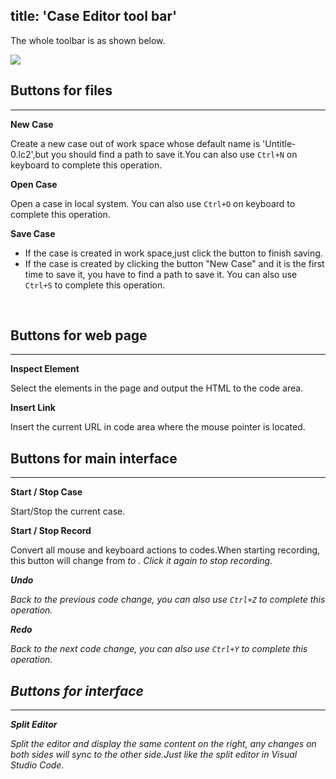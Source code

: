 title: 'Case Editor tool bar'
---

The whole toolbar is as shown below.

<img class="long-images" src="/images/case/toolbar-01.png">
<br>

## Buttons for files
---

<i class="fa fa-file-code-o"></i>  **New Case**  

Create a new case out of work space whose default name is 'Untitle-0.lc2',but you should find a path to save it.You can also use `Ctrl+N` on keyboard to complete this operation.

<i class="fa fa-folder-open-o"></i> **Open Case**

Open a case in local system. You can also use `Ctrl+O` on keyboard to complete this operation.

<i class="fa fa-floppy-o"></i> **Save Case** 

- If the case is created in work space,just click the button to finish saving. 
- If the case is created by clicking the button "New Case" and it is the first time to save it, you have to find a path to save it.
You can also use `Ctrl+S` to complete this operation.
<br>

## Buttons for web page
---

<i class="fa fa-crosshairs"></i> **Inspect Element**

Select the elements in the page and output the HTML to the code area.

<i class="fa fa-link"></i> **Insert Link**

Insert the current URL in code area where the mouse pointer is located.
<br>

## Buttons for main interface
---

<i class="fa fa-play"></i> <i class="fa fa-stop"></i> **Start / Stop Case**

Start/Stop the current case.

<i class="fa fa-circle" style="color:red"></i> <i class="fa fa-stop-circle-o" style="color:red"></i> **Start / Stop Record**

Convert all mouse and keyboard actions to codes.When starting recording, this button will change from <i class="fa fa-circle"> to <i class="fa fa-stop-circle-o"></i>. Click it again to stop recording.


<i class="fa fa-undo"></i> **Undo**

Back to the previous code change, you can also use `Ctrl+Z` to complete this operation.

<i class="fa fa-repeat"></i> **Redo**

Back to the next code change, you can also use `Ctrl+Y` to complete this operation.
<br>

## Buttons for interface
---

<i class="fa fa-columns"></i> **Split Editor**

Split the editor and display the same content on the right, any changes on both sides will sync to the other side.Just like the split editor in Visual Studio Code.
